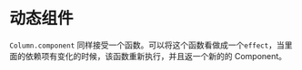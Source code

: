 # 动态组件

`Column.component` 同样接受一个函数。可以将这个函数看做成一个`effect`，当里面的依赖项有变化的时候，该函数重新执行，并且返一个新的的 Component。

<code-previewer demoPath="feature/DynamicComponent" :collapsed="false"/>
